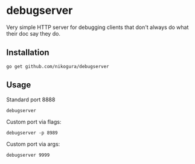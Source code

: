 # debugserver

Very simple HTTP server for debugging clients that don't always do what their doc say they do.

## Installation

    go get github.com/nikogura/debugserver

## Usage

Standard port 8888

    debugserver

Custom port via flags:

    debugserver -p 8989

Custom port via args:

    debugserver 9999